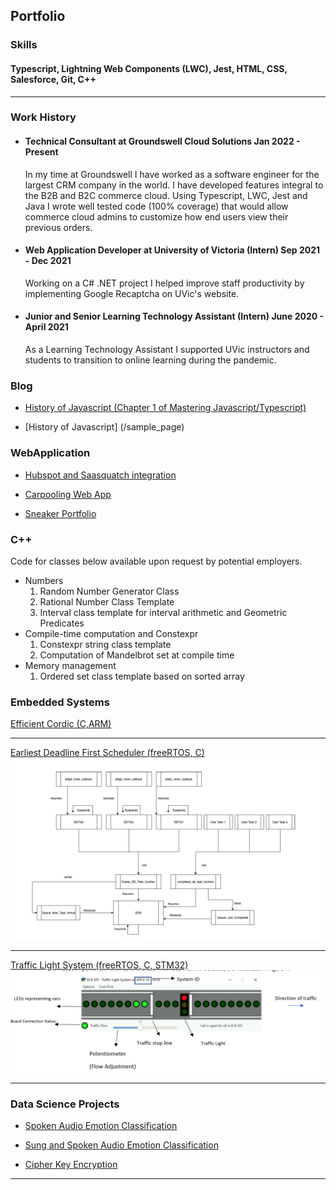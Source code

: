 ## Portfolio
### Skills
#### Typescript, Lightning Web Components (LWC), Jest, HTML, CSS, Salesforce, Git, C++ 
---

### Work History 
- #### Technical Consultant at Groundswell Cloud Solutions Jan 2022 - Present

  In my time at Groundswell I have worked as a software engineer for the largest CRM company in the world. 
  I have developed features integral to the B2B and B2C commerce cloud. Using Typescript, LWC, Jest and Java I wrote well tested code (100% coverage) that would allow commerce cloud admins to customize how end users view their previous orders.  

- #### Web Application Developer at University of Victoria (Intern) Sep 2021 - Dec 2021
  Working on a C# .NET project I helped improve staff productivity by implementing Google Recaptcha on 
  UVic's website.  

- #### Junior and Senior Learning Technology Assistant (Intern) June 2020 - April 2021
  As a Learning Technology Assistant I supported UVic instructors and students to transition to online learning during the pandemic. 


### Blog 
  - [History of Javascript (Chapter 1 of Mastering Javascript/Typescript)](sample_page)

  - [History of Javascript] (/sample_page)

### WebApplication

- [Hubspot and Saasquatch integration](https://github.com/SENG499-team-2/SaaSquatch-HubSpot-integration)

- [Carpooling Web App](https://carpoolcanada.herokuapp.com/)

- [Sneaker Portfolio](https://github.com/MAsimSENG/seng350f19-project-2-3/)


### C++ 
 Code for classes below available upon request by potential employers. 
  - Numbers  
    1. Random Number Generator Class
    2. Rational Number Class Template
    3. Interval class template for interval arithmetic and Geometric Predicates
  - Compile-time computation and Constexpr 
    1. Constexpr string class template
    2. Computation of Mandelbrot set at compile time
  - Memory management 
    1. Ordered set class template based on sorted array

### Embedded Systems

[Efficient Cordic (C,ARM)](https://github.com/MAsimSENG/Cordic)

---

[Earliest Deadline First Scheduler (freeRTOS, C)](/pdf/EDF_FOR_PORTFOLIO.pdf)
<img src="images/EDF_IMAGE.png?raw=true"/>

---
[Traffic Light System (freeRTOS, C, STM32)](/pdf/TLS_FOR_PORTFOLIO.pdf)
<img src="images/traffic_light_interface.png?raw=true"/>

---

### Data Science Projects

- [Spoken Audio Emotion Classification](/pdf/SpokenEmotion.pdf)

- [Sung and Spoken Audio Emotion Classification](/pdf/Spoken_Sung.pdf)

- [Cipher Key Encryption](https://github.com/MAsimSENG/Ciphers_Genetic_algorithm)


---

